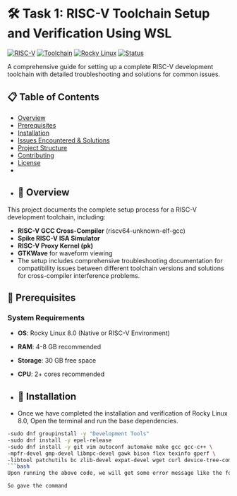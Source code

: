 # 🛠️ Task 1: RISC-V Toolchain Setup and Verification Using WSL

[![RISC-V](https://img.shields.io/badge/Architecture-RISC--V-blue.svg)](https://riscv.org/)
[![Toolchain](https://img.shields.io/badge/Toolchain-RISC--V%20GCC-blueviolet.svg)]()
[![Rocky Linux](https://img.shields.io/badge/Platform-Rocky%20Linux-339966.svg)](https://rockylinux.org/)
[![Status](https://img.shields.io/badge/Status-✅%20Complete-success.svg)]()


A comprehensive guide for setting up a complete RISC-V development toolchain with detailed troubleshooting and solutions for common issues.
## 📋 Table of Contents

- [Overview](https://github.com/kevinshah2205/vsdRiscvSoc/blob/main/README.md#-overview)
- [Prerequisites](https://github.com/kevinshah2205/vsdRiscvSoc/blob/main/README.md#-prerequisites)
- [Installation](https://github.com/kevinshah2205/vsdRiscvSoc/blob/main/README.md#-installation)
- [Issues Encountered & Solutions](https://github.com/kevinshah2205/vsdRiscvSoc/blob/main/README.md#-issues-encountered--solutions)
- [Project Structure](https://github.com/kevinshah2205/vsdRiscvSoc/blob/main/README.md#-project-structure)
- [Contributing](#contributing)
- [License](#license)
-
- ## 🎯 Overview

This project documents the complete setup process for a RISC-V development toolchain, including:

- **RISC-V GCC Cross-Compiler** (riscv64-unknown-elf-gcc)
- **Spike RISC-V ISA Simulator** 
- **RISC-V Proxy Kernel (pk)**
- **GTKWave** for waveform viewing
- The setup includes comprehensive troubleshooting documentation for compatibility issues between different toolchain versions and solutions for cross-compiler interference problems.
## 🔧 Prerequisites

### System Requirements
- **OS**: Rocky Linux 8.0 (Native or RISC-V Environment)
- **RAM**: 4-8 GB recommended
- **Storage**: 30 GB free space
- **CPU**: 2+ cores recommended

- ## 🚀 Installation
- Once we have completed the installation and verification of Rocky Linux 8.0, Open the terminal and run the base dependencies.
 ```bash
-sudo dnf groupinstall -y "Development Tools"
-sudo dnf install -y epel-release
-sudo dnf install -y git vim autoconf automake make gcc gcc-c++ \
-mpfr-devel gmp-devel libmpc-devel gawk bison flex texinfo gperf \
-libtool patchutils bc zlib-devel expat-devel wget curl device-tree-compiler
```bash
Upon running the above code, we will get some error message like the following.

So gave the command
    
  
  

